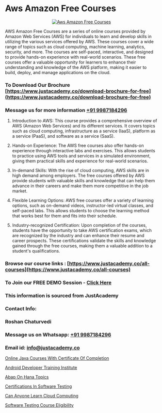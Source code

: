 # Aws Amazon Free Courses

<p align="center">
  <a href="https://justacademy.co/course-detail/aws-training">
    <img src="https://justacademy.co/storage2/course_image/1710409956_course_image.webp" alt="Aws Amazon Free Courses">
  </a>
</p>


AWS Amazon Free Courses are a series of online courses provided by Amazon Web Services (AWS) for individuals to learn and develop skills in utilizing the various services offered by AWS. These courses cover a wide range of topics such as cloud computing, machine learning, analytics, security, and more. The courses are self-paced, interactive, and designed to provide hands-on experience with real-world scenarios. These free courses offer a valuable opportunity for learners to enhance their understanding and knowledge of the AWS platform, making it easier to build, deploy, and manage applications on the cloud.
### To Download Our Brochure [https://www.justacademy.co/download-brochure-for-free](https://www.justacademy.co/download-brochure-for-free)
### Message us for more information [+91 9987184296](https://api.whatsapp.com/send?phone=919987184296)
1) Introduction to AWS: This course provides a comprehensive overview of AWS (Amazon Web Services) and its different services. It covers topics such as cloud computing, infrastructure as a service (IaaS), platform as a service (PaaS), and software as a service (SaaS).

2) Hands-on Experience: The AWS free courses also offer hands-on experience through interactive labs and exercises. This allows students to practice using AWS tools and services in a simulated environment, giving them practical skills and experience for real-world scenarios.

3) In-demand Skills: With the rise of cloud computing, AWS skills are in high demand among employers. The free courses offered by AWS provide students with valuable skills and knowledge that can help them advance in their careers and make them more competitive in the job market.

4) Flexible Learning Options: AWS free courses offer a variety of learning options, such as on-demand videos, instructor-led virtual classes, and self-paced labs. This allows students to choose the learning method that works best for them and fits into their schedule.

5) Industry-recognized Certification: Upon completion of the courses, students have the opportunity to take AWS certification exams, which are recognized by the industry and can enhance their resume and career prospects. These certifications validate the skills and knowledge gained through the free courses, making them a valuable addition to a student's qualifications.

### Browse our course links : [https://www.justacademy.co/all-courses](https://www.justacademy.co/all-courses) 
### To Join our FREE DEMO Session - [Click Here](https://www.justacademy.co/register-for-course-demo)


### This information is sourced from JustAcademy
### Contact Info:
### Roshan Chaturvedi
### Message us on Whatsapp: [+91 9987184296](https://api.whatsapp.com/send?phone=919987184296)
### Email id: [info@justacademy.co](mailto:info@justacademy.co)
                
[Online Java Courses With Certificate Of Completion](https://www.linkedin.com/pulse/online-java-courses-certificate-completion-justacademy-coimbatore-d5b1c/)

[Android Developer Training Institute](https://www.linkedin.com/pulse/android-developer-training-institute-justacademy-sunnyvale-go4mf/)

[Abap On Hana Topics](https://medium.com/@roneet705/abap-on-hana-topics-1e2e5d5ecd9f)

[Certifications In Software Testing](https://medium.com/@kumarishimmi99/certifications-in-software-testing-413a391fe196)

[Can Anyone Learn Cloud Computing](https://justacademyin.github.io/justacademy/Can-Anyone-Learn-Cloud-Computing)

[Software Testing Course Eligibility](https://justacademyin.github.io/justacademy/Software-Testing-Course-Eligibility)

